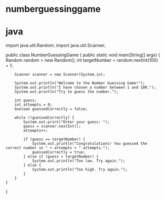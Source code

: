 # numberguessinggame
# java
import java.util.Random;
import java.util.Scanner;

public class NumberGuessingGame {
    public static void main(String[] args) {
        Random random = new Random();
        int targetNumber = random.nextInt(100) + 1;

        Scanner scanner = new Scanner(System.in);

        System.out.println("Welcome to the Number Guessing Game!");
        System.out.println("I have chosen a number between 1 and 100.");
        System.out.println("Try to guess the number.");

        int guess;
        int attempts = 0;
        boolean guessedCorrectly = false;

        while (!guessedCorrectly) {
            System.out.print("Enter your guess: ");
            guess = scanner.nextInt();
            attempts++;

            if (guess == targetNumber) {
                System.out.println("Congratulations! You guessed the correct number in " + attempts + " attempts.");
                guessedCorrectly = true;
            } else if (guess < targetNumber) {
                System.out.println("Too low. Try again.");
            } else {
                System.out.println("Too high. Try again.");
            }
        }
    }
}
